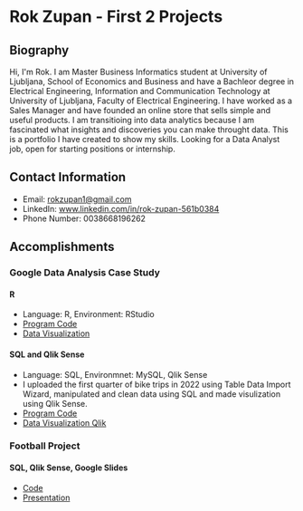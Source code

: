 # Rok Zupan - First 2 Projects

## Biography

Hi, I'm Rok. I am Master Business Informatics student at University of Ljubljana, School of Economics and Business and have a Bachleor degree in Electrical Engineering, Information and Communication Technology at University of Ljubljana, Faculty of Electrical Engineering. I have worked as a Sales Manager and have founded an online store that sells simple and useful products. I am transitioing into data analytics because I am fascinated what insights and discoveries you can make throught data. This is a  portfolio I have created to show my skills. Looking for a Data Analyst job, open for starting positions or internship.

## Contact Information

* Email: rokzupan1@gmail.com
* LinkedIn: www.linkedin.com/in/rok-zupan-561b0384
* Phone Number: 0038668196262

## Accomplishments

### Google Data Analysis Case Study

#### R
* Language: R, Environment: RStudio
* [Program Code](https://raw.githubusercontent.com/rokzupan1/data_analysis_portfolio/main/BikeTripsAnalysis)
* [Data Visualization](https://github.com/rokzupan1/data_analysis_portfolio/blob/db8319cb8023c24ad3bd16ad41fab80517000cf5/MyCaseStudyVisualization.pdf)

#### SQL and Qlik Sense
* Language: SQL, Environmnet: MySQL, Qlik Sense
* I uploaded the first quarter of bike trips in 2022 using Table Data Import Wizard, manipulated and clean data using SQL and made visulization using Qlik Sense.
* [Program Code](https://raw.githubusercontent.com/rokzupan1/data_analysis_portfolio/main/sql)
* [Data Visualization Qlik](https://github.com/rokzupan1/data_analysis_portfolio/blob/452c7dc3cc9e219c7109a502af022cafbebe3cbf/Qlik%20Sense%20-%20My%20new%20story%20-%20January%2031,%202023.pdf)

### Football Project

#### SQL, Qlik Sense, Google Slides
* [Code](https://raw.githubusercontent.com/rokzupan1/data_analysis_portfolio/main/footballprojectday1)
* [Presentation](https://github.com/rokzupan1/data_analysis_portfolio/blob/7daae8374e8471e1253ebf8aadb946b18515a510/Presentation.pdf)
